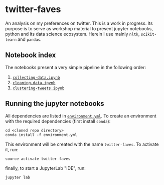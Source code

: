 # twitter-faves
An analysis on my preferences on twitter. This is a work in progress. Its 
purpose is to serve as workshop material to present jupyter 
notebooks, python and its data science ecosystem. 
Herein I use mainly `nltk`, `scikit-learn` and `pandas`.

## Notebook index
The notebooks present a very simple pipeline in the following order:
1. [`collecting-data.ipynb`](./collecting-data.ipynb)
2. [`cleaning-data.ipynb`](./cleaning-data.ipynb)
3. [`clustering-tweets.ipynb`](./clustering-tweets.ipynb)


## Running the jupyter notebooks

All dependencies are listed in [`environment.yml`](./environment.yml).
To create an environment with the required dependencies (first install `conda`):

```
cd <cloned repo directory>
conda install -f environment.yml
```

This environment will be created with the name `twitter-faves`. To activate it, 
run:

```
source activate twitter-faves
```

finally, to start a JupyterLab "IDE", run:

```
jupyter lab
```
